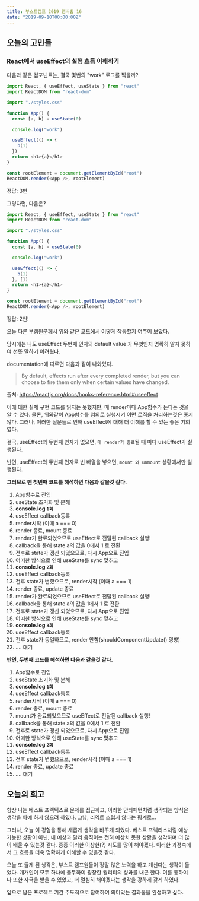 ```yaml
---
title: 부스트캠프 2019 맴버쉽 16
date: "2019-09-10T00:00:00Z"
---
```


## 오늘의 고민들

### React에서 useEffect의 실행 흐름 이해하기

다음과 같은 컴포넌트는, 결국 몇번의 "work" 로그를 찍을까?

```js
import React, { useEffect, useState } from "react"
import ReactDOM from "react-dom"

import "./styles.css"

function App() {
  const [a, b] = useState(0)

  console.log("work")

  useEffect(() => {
    b(1)
  })
  return <h1>{a}</h1>
}

const rootElement = document.getElementById("root")
ReactDOM.render(<App />, rootElement)
```

정답: 3번

그렇다면, 다음은?

```js
import React, { useEffect, useState } from "react"
import ReactDOM from "react-dom"

import "./styles.css"

function App() {
  const [a, b] = useState(0)

  console.log("work")

  useEffect(() => {
    b(1)
  }, [])
  return <h1>{a}</h1>
}

const rootElement = document.getElementById("root")
ReactDOM.render(<App />, rootElement)
```

정답: 2번!

오늘 다른 부캠원분께서 위와 같은 코드에서 어떻게 작동할지 여쭈어 보았다.

당시에는 나도 useEffect 두번째 인자의 default value 가 무엇인지 명확히 알지 못하여 선뜻 말하기 어려웠다.

documentation에 따르면 다음과 같이 나와있다.

> By default, effects run after every completed render, but you can choose to fire them only when certain values have changed.

출처: https://reactjs.org/docs/hooks-reference.html#useeffect

이에 대한 실제 구현 코드를 읽지는 못했지만, 매 render마다 App함수가 돈다는 것을 알 수 있다.
물론, 위와같이 App함수를 임의로 실행시켜 어떤 로직을 처리하는것은 좋지 않다. 그러나, 이러한 질문들로 인해 useEffect에 대해 더 이해를 할 수 있는 좋은 기회였다.

결국, useEffect의 두번째 인자가 없으면, `매 render가 종료`될 때 마다 useEffect가 실행된다.

반면, useEffect의 두번째 인자로 빈 배열을 넣으면, `mount 와 unmount` 상황에서만 실행된다.

**그러므로 맨 첫번째 코드를 해석하면 다음과 같을것 같다.**

1. App함수로 진입
2. useState 초기화 및 분해
3. **console.log `1회`**
4. useEffect callback등록
5. render시작 (이때 a === 0)
6. render 종료, mount 종료
7. render가 완료되었으므로 useEffect로 전달된 callback 실행!
8. callback을 통해 state a의 값을 0에서 1 로 전환
9. 전후로 state가 갱신 되었으므로, 다시 App으로 진입
10. 어떠한 방식으로 인해 useState를 sync 맞추고
11. **console.log `2회`**
12. useEffect callback등록
13. 전후 state가 변했으므로, render시작 (이때 a === 1)
14. render 종료, update 종료
15. render가 완료되었으므로 useEffect로 전달된 callback 실행!
16. callback을 통해 state a의 값을 1에서 1 로 전환
17. 전후로 state가 갱신 되었으므로, 다시 App으로 진입
18. 어떠한 방식으로 인해 useState를 sync 맞추고
19. **console.log `3회`**
20. useEffect callback등록
21. 전후 state가 동일하므로, render 안함(shouldComponentUpdate() 영향)
22. .... 대기

**반면, 두번째 코드를 해석하면 다음과 같을것 같다.**

1. App함수로 진입
2. useState 초기화 및 분해
3. **console.log `1회`**
4. useEffect callback등록
5. render시작 (이때 a === 0)
6. render 종료, mount 종료
7. mount가 완료되었으므로 useEffect로 전달된 callback 실행!
8. callback을 통해 state a의 값을 0에서 1 로 전환
9. 전후로 state가 갱신 되었으므로, 다시 App으로 진입
10. 어떠한 방식으로 인해 useState를 sync 맞추고
11. **console.log `2회`**
12. useEffect callback등록
13. 전후 state가 변했으므로, render시작 (이때 a === 1)
14. render 종료, update 종료
15. .... 대기

## 오늘의 회고

항상 나는 베스트 프렉틱스로 문제를 접근하고, 이러한 안티패턴처럼 생각되는 방식은 생각을 아예 하지 않으려 하였다. 그냥, 리엑트 스럽지 않다는 핑계로...

그러나, 오늘 이 경험을 통해 새롭게 생각을 바꾸게 되었다. 베스트 프렉티스처럼 예상 가능한 상황이 아닌, 내 예상과 달리 움직이는 전혀 예상치 못한 상황을 생각하며 더 많이 배울 수 있는것 같다. 종종 이러한 이상한(?) 시도를 많이 해야겠다. 이러한 과정속에서 그 흐름을 더욱 명확하게 이해할 수 있을것 같다.

오늘 또 들게 된 생각은, 부스트 캠프원들이 정말 많은 노력을 하고 계신다는 생각이 들었다. 개개인이 모두 하나에 몰두하여 굉장한 퀄리티의 성과를 내곤 한다. 이를 통하여 나 또한 자극을 받을 수 있었고, 더 열심히 해야겠다는 생각을 강하게 갖게 하였다.

앞으로 남은 프로젝트 기간 주도적으로 참여하여 의미있는 결과물을 완성하고 싶다.
